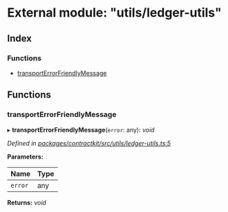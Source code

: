 # External module: "utils/ledger-utils"

## Index

### Functions

* [transportErrorFriendlyMessage](_utils_ledger_utils_.md#transporterrorfriendlymessage)

## Functions

###  transportErrorFriendlyMessage

▸ **transportErrorFriendlyMessage**(`error`: any): *void*

*Defined in [packages/contractkit/src/utils/ledger-utils.ts:5](https://github.com/celo-org/celo-monorepo/blob/master/packages/contractkit/src/utils/ledger-utils.ts#L5)*

**Parameters:**

Name | Type |
------ | ------ |
`error` | any |

**Returns:** *void*
